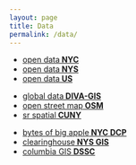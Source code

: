 ```yaml
---
layout: page
title: Data
permalink: /data/
---
```


<!--This is the base Jekyll theme. You can find out more info about customizing your Jekyll theme, as well as basic Jekyll usage documentation at [jekyllrb.com](http://jekyllrb.com/)

You can find the source code for the Jekyll new theme at: [github.com/jglovier/jekyll-new](https://github.com/jglovier/jekyll-new)

You can find the source code for Jekyll at [github.com/jekyll/jekyll](https://github.com/jekyll/jekyll)
-->

<ul>
          <li><a href="https://nycopendata.socrata.com/" target='_blank'>open data<strong> NYC</strong></a></li>
          <li><a href="https://data.ny.gov/" target='_blank'>open data<strong> NYS</strong></a></li>
          <li><a href="https://www.data.gov/" target='_blank'>open data<strong> US</strong></a></li>
        </ul> 
 <ul>
          <li><a href="http://www.diva-gis.org/" target='_blank'>global data<strong> DIVA-GIS</strong></a></li>
          <li><a href="http://www.openstreetmap.org/" target='_blank'>open street map<strong> OSM</strong></a></li>
          <li><a href="http://spatialityblog.com" target='_blank'>sr spatial<strong> CUNY</strong></a></li>
        </ul> 
<ul>
          <li><a href="http://www.nyc.gov/html/dcp/html/bytes/applbyte.shtml" target='_blank'>bytes of big apple<strong> NYC DCP</strong></a></li>
          <li><a href="https://gis.ny.gov/" target='_blank'>clearinghouse<strong> NYS GIS</strong></a></li>
          <li><a href="http://gis.columbia.edu/data.html" target='_blank'>columbia GIS<strong> DSSC</strong></a></li>
        </ul>  